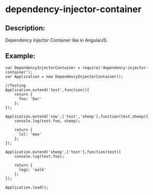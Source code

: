 # dependency-injector-container

## Description:

Dependency Injector Container like in AngularJS.

## Example:
```
var DependencyInjectorContainer = require('dependency-injector-container');
var Application = new DependencyInjectorContainer();

//Testing
Application.extend('test',function(){
	return {
	  foo: 'bar'
	};
});

Application.extend('cow',['test','sheep'],function(test,sheep){
	console.log(test.foo, sheep);

	return {
	  lol: 'moo'
	};
});

Application.extend('sheep',['test'],function(test){
	console.log(test.foo);

	return {
	  legs: 'walk'
	};
});

Application.load();
```